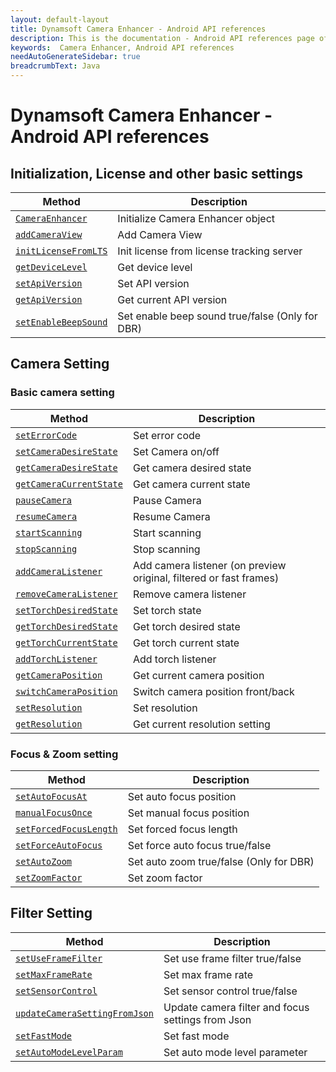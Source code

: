 ```yaml
---
layout: default-layout
title: Dynamsoft Camera Enhancer - Android API references
description: This is the documentation - Android API references page of Dynamsoft Camera Enhancer.
keywords:  Camera Enhancer, Android API references
needAutoGenerateSidebar: true
breadcrumbText: Java
---
```


# Dynamsoft Camera Enhancer - Android API references

## Initialization, License and other basic settings

| Method | Description |
|-----------------|---------------|
| [`CameraEnhancer`](initialization/initialization.md#CameraEnhancer-&-addCameraView) | Initialize Camera Enhancer object |
| [`addCameraView`](initialization/initialization.md#CameraEnhancer-&-addCameraView) | Add Camera View |
|[`initLicenseFromLTS`](initialization/initialization.md#initLicenseFromLTS)| Init license from license tracking server |
|[`getDeviceLevel`](initialization/initialization.md#getDeviceLevel)| Get device level |
|[`setApiVersion`](initialization/initialization.md#getApiVersion-&-setApiVersion)| Set API version |
|[`getApiVersion`](initialization/initialization.md#getApiVersion-&-setApiVersion)| Get current API version |
|[`setEnableBeepSound`](initialization/initialization.md#setEnableBeepSound)| Set enable beep sound true/false (Only for DBR) |

## Camera Setting

### Basic camera setting

| Method | Description |
|-----------------|---------------|
| [`setErrorCode`](basic-settings/basic-settings.md#setErrorCode) | Set error code |
| [`setCameraDesireState`](basic-settings/basic-settings.md#getCameraCurrentState-getCameraDesireState-&-setCameraDesireState) | Set Camera on/off |
| [`getCameraDesireState`](basic-settings/basic-settings.md#getCameraCurrentState-getCameraDesireState-&-setCameraDesireState) | Get camera desired state |
| [`getCameraCurrentState`](basic-settings/basic-settings.md#getCameraCurrentState-getCameraDesireState-&-setCameraDesireState) | Get camera current state |
| [`pauseCamera`](basic-settings/basic-settings.md#pauseCamera-&-resumeCamera) | Pause Camera |
| [`resumeCamera`](basic-settings/basic-settings.md#pauseCamera-&-resumeCamera) | Resume Camera |
| [`startScanning`](basic-settings/basic-settings.md#stopScanning-&-startScanning) | Start scanning |
| [`stopScanning`](basic-settings/basic-settings.md#stopScanning-&-startScanning) | Stop scanning |
| [`addCameraListener`](basic-settings/basic-settings.md#addCameraListener-&-removeCameraListener) | Add camera listener (on preview original, filtered or fast frames) |
| [`removeCameraListener`](basic-settings/basic-settings.md#addCameraListener-&-removeCameraListener) | Remove camera listener |
| [`setTorchDesiredState`](basic-settings/basic-settings.md#getTorchCurrentState-getTorchDesiredState-&-setTorchDesiredState) | Set torch state |
| [`getTorchDesiredState`](basic-settings/basic-settings.md#getTorchCurrentState-getTorchDesiredState-&-setTorchDesiredState) | Get torch desired state |
| [`getTorchCurrentState`](basic-settings/basic-settings.md#getTorchCurrentState-getTorchDesiredState-&-setTorchDesiredState) | Get torch current state |
| [`addTorchListener`](basic-settings/basic-settings.md#addTorchListener) | Add torch listener |
| [`getCameraPosition`](basic-settings/basic-settings.md#getCameraPosition-&-switchCameraPosition) | Get current camera position |
| [`switchCameraPosition`](basic-settings/basic-settings.md#getCameraPosition-&-switchCameraPosition) | Switch camera position front/back |
| [`setResolution`](basic-settings/basic-settings.md#getResolution-&-setResolution) | Set resolution |
| [`getResolution`](basic-settings/basic-settings.md#getResolution-&-setResolution) | Get current resolution setting |

### Focus & Zoom setting

| Method | Description |
|-----------------|---------------|
| [`setAutoFocusAt`](zoom-setting/zoom-focus.md#setAutoFocusAt) | Set auto focus position |
| [`manualFocusOnce`](zoom-setting/zoom-focus.md#manualFocusOnce) | Set manual focus position |
| [`setForcedFocusLength`](zoom-setting/zoom-focus.md#setForcedFocusLength) | Set forced focus length |
| [`setForceAutoFocus`](zoom-setting/zoom-focus.md#setForceAutoFocus) | Set force auto focus true/false |
| [`setAutoZoom`](zoom-setting/zoom-focus.md#setAutoZoom) | Set auto zoom true/false (Only for DBR)|
| [`setZoomFactor`](zoom-setting/zoom-focus.md#setZoomFactor) | Set zoom factor |

## Filter Setting

| Method | Description |
|-----------------|---------------|
| [`setUseFrameFilter`](filter-setting/filter.md#setUseFrameFilter) | Set use frame filter true/false |
| [`setMaxFrameRate`](filter-setting/filter.md#setMaxFrameRate) | Set max frame rate |
| [`setSensorControl`](filter-setting/filter.md#setSensorControl) | Set sensor control true/false |
| [`updateCameraSettingFromJson`](filter-setting/filter.md#updateCameraSettingFromJson) | Update camera filter and focus settings from Json |
| [`setFastMode`](filter-setting/filter.md#setFastMode) | Set fast mode |
| [`setAutoModeLevelParam`](filter-setting/filter.md#setAutoModeLevelParam) | Set auto mode level parameter |

